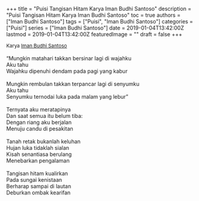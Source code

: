 +++
title = "Puisi Tangisan Hitam Karya Iman Budhi Santoso"
description = "Puisi Tangisan Hitam Karya Iman Budhi Santoso"
toc = true
authors = ["Iman Budhi Santoso"]
tags = ["Puisi", "Iman Budhi Santoso"]
categories = ["Puisi"]
series = ["Iman Budhi Santoso"]
date = 2019-01-04T13:42:00Z
lastmod = 2019-01-04T13:42:00Z
featuredImage = ""
draft = false
+++

<div style="text-align: justify;">
<div style="font-size: small;">Karya <a href="/authors/iman-budhi-santoso/" target="_blank">Iman Budhi Santoso</a></div><br />
“Mungkin matahari takkan bersinar lagi di wajahku<br />Aku tahu<br />Wajahku dipenuhi dendam pada pagi yang kabur<br /><br />Mungkin rembulan takkan terpancar lagi di senyumku<br />Aku tahu<br />Senyumku ternodai luka pada malam yang lebur”<br /><br />Ternyata aku meratapinya<br />Dan saat semua itu belum tiba:<br />Dengan riang aku berjalan<br />Menuju candu di pesakitan<br /><br />Tanah retak bukanlah keluhan<br />Hujan luka tidaklah sialan<br />Kisah senantiasa berulang<br />Menebarkan pengalaman<br /><br />Tangisan hitam kualirkan<br />Pada sungai kenistaan<br />Berharap sampai di lautan<br />Deburkan ombak kearifan</div>
